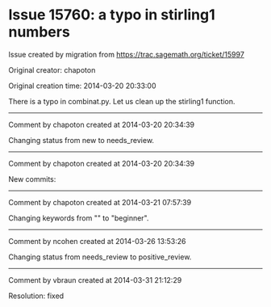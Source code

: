 # Issue 15760: a typo in stirling1 numbers

Issue created by migration from https://trac.sagemath.org/ticket/15997

Original creator: chapoton

Original creation time: 2014-03-20 20:33:00

There is a typo in combinat.py. Let us clean up the stirling1 function.


---

Comment by chapoton created at 2014-03-20 20:34:39

Changing status from new to needs_review.


---

Comment by chapoton created at 2014-03-20 20:34:39

New commits:


---

Comment by chapoton created at 2014-03-21 07:57:39

Changing keywords from "" to "beginner".


---

Comment by ncohen created at 2014-03-26 13:53:26

Changing status from needs_review to positive_review.


---

Comment by vbraun created at 2014-03-31 21:12:29

Resolution: fixed
